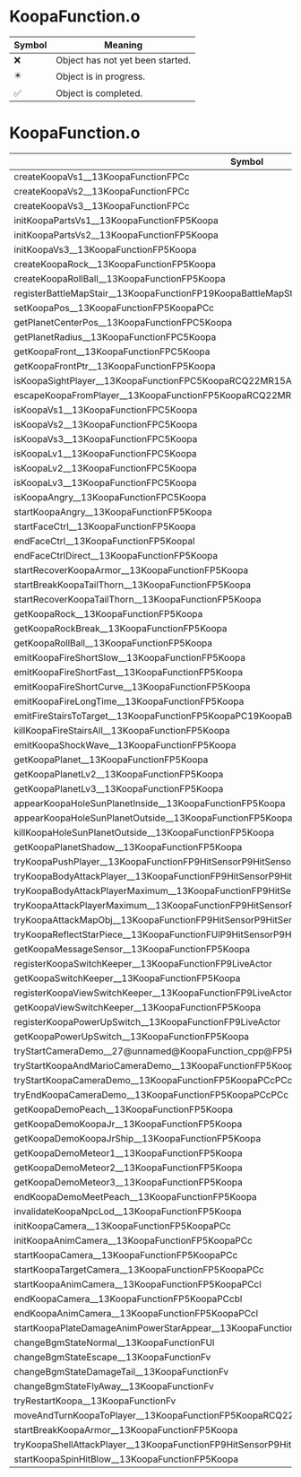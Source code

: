 # KoopaFunction.o
| Symbol | Meaning 
| ------------- | ------------- 
| :x: | Object has not yet been started. 
| :eight_pointed_black_star: | Object is in progress. 
| :white_check_mark: | Object is completed. 


# KoopaFunction.o
| Symbol | Decompiled? |
| ------------- | ------------- |
| createKoopaVs1__13KoopaFunctionFPCc | :x: |
| createKoopaVs2__13KoopaFunctionFPCc | :x: |
| createKoopaVs3__13KoopaFunctionFPCc | :x: |
| initKoopaPartsVs1__13KoopaFunctionFP5Koopa | :x: |
| initKoopaPartsVs2__13KoopaFunctionFP5Koopa | :x: |
| initKoopaVs3__13KoopaFunctionFP5Koopa | :x: |
| createKoopaRock__13KoopaFunctionFP5Koopa | :x: |
| createKoopaRollBall__13KoopaFunctionFP5Koopa | :x: |
| registerBattleMapStair__13KoopaFunctionFP19KoopaBattleMapStair | :x: |
| setKoopaPos__13KoopaFunctionFP5KoopaPCc | :x: |
| getPlanetCenterPos__13KoopaFunctionFPC5Koopa | :x: |
| getPlanetRadius__13KoopaFunctionFPC5Koopa | :x: |
| getKoopaFront__13KoopaFunctionFPC5Koopa | :x: |
| getKoopaFrontPtr__13KoopaFunctionFP5Koopa | :x: |
| isKoopaSightPlayer__13KoopaFunctionFPC5KoopaRCQ22MR15ActorSightParam | :x: |
| escapeKoopaFromPlayer__13KoopaFunctionFP5KoopaRCQ22MR14ActorMoveParam | :x: |
| isKoopaVs1__13KoopaFunctionFPC5Koopa | :x: |
| isKoopaVs2__13KoopaFunctionFPC5Koopa | :x: |
| isKoopaVs3__13KoopaFunctionFPC5Koopa | :x: |
| isKoopaLv1__13KoopaFunctionFPC5Koopa | :x: |
| isKoopaLv2__13KoopaFunctionFPC5Koopa | :x: |
| isKoopaLv3__13KoopaFunctionFPC5Koopa | :x: |
| isKoopaAngry__13KoopaFunctionFPC5Koopa | :x: |
| startKoopaAngry__13KoopaFunctionFP5Koopa | :x: |
| startFaceCtrl__13KoopaFunctionFP5Koopa | :x: |
| endFaceCtrl__13KoopaFunctionFP5Koopal | :x: |
| endFaceCtrlDirect__13KoopaFunctionFP5Koopa | :x: |
| startRecoverKoopaArmor__13KoopaFunctionFP5Koopa | :x: |
| startBreakKoopaTailThorn__13KoopaFunctionFP5Koopa | :x: |
| startRecoverKoopaTailThorn__13KoopaFunctionFP5Koopa | :x: |
| getKoopaRock__13KoopaFunctionFP5Koopa | :x: |
| getKoopaRockBreak__13KoopaFunctionFP5Koopa | :x: |
| getKoopaRollBall__13KoopaFunctionFP5Koopa | :x: |
| emitKoopaFireShortSlow__13KoopaFunctionFP5Koopa | :x: |
| emitKoopaFireShortFast__13KoopaFunctionFP5Koopa | :x: |
| emitKoopaFireShortCurve__13KoopaFunctionFP5Koopa | :x: |
| emitKoopaFireLongTime__13KoopaFunctionFP5Koopa | :x: |
| emitFireStairsToTarget__13KoopaFunctionFP5KoopaPC19KoopaBattleMapStairRCQ29JGeometry8TVec3&lt;f&gt;b | :x: |
| killKoopaFireStairsAll__13KoopaFunctionFP5Koopa | :x: |
| emitKoopaShockWave__13KoopaFunctionFP5Koopa | :x: |
| getKoopaPlanet__13KoopaFunctionFP5Koopa | :x: |
| getKoopaPlanetLv2__13KoopaFunctionFP5Koopa | :x: |
| getKoopaPlanetLv3__13KoopaFunctionFP5Koopa | :x: |
| appearKoopaHoleSunPlanetInside__13KoopaFunctionFP5Koopa | :x: |
| appearKoopaHoleSunPlanetOutside__13KoopaFunctionFP5Koopa | :x: |
| killKoopaHoleSunPlanetOutside__13KoopaFunctionFP5Koopa | :x: |
| getKoopaPlanetShadow__13KoopaFunctionFP5Koopa | :x: |
| tryKoopaPushPlayer__13KoopaFunctionFP9HitSensorP9HitSensor | :x: |
| tryKoopaBodyAttackPlayer__13KoopaFunctionFP9HitSensorP9HitSensor | :x: |
| tryKoopaBodyAttackPlayerMaximum__13KoopaFunctionFP9HitSensorP9HitSensor | :x: |
| tryKoopaAttackPlayerMaximum__13KoopaFunctionFP9HitSensorP9HitSensor | :x: |
| tryKoopaAttackMapObj__13KoopaFunctionFP9HitSensorP9HitSensor | :x: |
| tryKoopaReflectStarPiece__13KoopaFunctionFUlP9HitSensorP9HitSensor | :x: |
| getKoopaMessageSensor__13KoopaFunctionFP5Koopa | :x: |
| registerKoopaSwitchKeeper__13KoopaFunctionFP9LiveActor | :x: |
| getKoopaSwitchKeeper__13KoopaFunctionFP5Koopa | :x: |
| registerKoopaViewSwitchKeeper__13KoopaFunctionFP9LiveActor | :x: |
| getKoopaViewSwitchKeeper__13KoopaFunctionFP5Koopa | :x: |
| registerKoopaPowerUpSwitch__13KoopaFunctionFP9LiveActor | :x: |
| getKoopaPowerUpSwitch__13KoopaFunctionFP5Koopa | :x: |
| tryStartCameraDemo__27@unnamed@KoopaFunction_cpp@FP5KoopaPCcPCcPCcb | :x: |
| tryStartKoopaAndMarioCameraDemo__13KoopaFunctionFP5KoopaPCcPCcPCc | :x: |
| tryStartKoopaCameraDemo__13KoopaFunctionFP5KoopaPCcPCcPCc | :x: |
| tryEndKoopaCameraDemo__13KoopaFunctionFP5KoopaPCcPCc | :x: |
| getKoopaDemoPeach__13KoopaFunctionFP5Koopa | :x: |
| getKoopaDemoKoopaJr__13KoopaFunctionFP5Koopa | :x: |
| getKoopaDemoKoopaJrShip__13KoopaFunctionFP5Koopa | :x: |
| getKoopaDemoMeteor1__13KoopaFunctionFP5Koopa | :x: |
| getKoopaDemoMeteor2__13KoopaFunctionFP5Koopa | :x: |
| getKoopaDemoMeteor3__13KoopaFunctionFP5Koopa | :x: |
| endKoopaDemoMeetPeach__13KoopaFunctionFP5Koopa | :x: |
| invalidateKoopaNpcLod__13KoopaFunctionFP5Koopa | :x: |
| initKoopaCamera__13KoopaFunctionFP5KoopaPCc | :x: |
| initKoopaAnimCamera__13KoopaFunctionFP5KoopaPCc | :x: |
| startKoopaCamera__13KoopaFunctionFP5KoopaPCc | :x: |
| startKoopaTargetCamera__13KoopaFunctionFP5KoopaPCc | :x: |
| startKoopaAnimCamera__13KoopaFunctionFP5KoopaPCcl | :x: |
| endKoopaCamera__13KoopaFunctionFP5KoopaPCcbl | :x: |
| endKoopaAnimCamera__13KoopaFunctionFP5KoopaPCcl | :x: |
| startKoopaPlateDamageAnimPowerStarAppear__13KoopaFunctionFP5Koopa | :x: |
| changeBgmStateNormal__13KoopaFunctionFUl | :x: |
| changeBgmStateEscape__13KoopaFunctionFv | :x: |
| changeBgmStateDamageTail__13KoopaFunctionFv | :x: |
| changeBgmStateFlyAway__13KoopaFunctionFv | :x: |
| tryRestartKoopa__13KoopaFunctionFv | :x: |
| moveAndTurnKoopaToPlayer__13KoopaFunctionFP5KoopaRCQ22MR14ActorMoveParam | :x: |
| startBreakKoopaArmor__13KoopaFunctionFP5Koopa | :x: |
| tryKoopaShellAttackPlayer__13KoopaFunctionFP9HitSensorP9HitSensor | :x: |
| startKoopaSpinHitBlow__13KoopaFunctionFP5Koopa | :x: |
